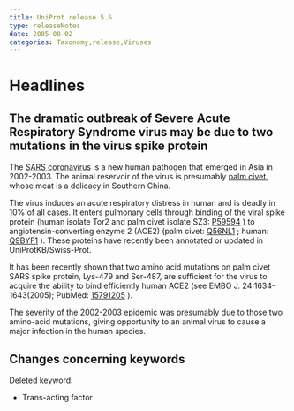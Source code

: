 ```yaml
---
title: UniProt release 5.6
type: releaseNotes
date: 2005-08-02
categories: Taxonomy,release,Viruses
---
```


# Headlines

## The dramatic outbreak of Severe Acute Respiratory Syndrome virus may be due to two mutations in the virus spike protein

The [SARS coronavirus](https://www.uniprot.org/taxonomy/227859) is a new human pathogen that emerged in Asia in 2002-2003. The animal reservoir of the virus is presumably [palm civet](https://www.uniprot.org/taxonomy/9675), whose meat is a delicacy in Southern China.

The virus induces an acute respiratory distress in human and is deadly in 10% of all cases. It enters pulmonary cells through binding of the viral spike protein (human isolate Tor2 and palm civet isolate SZ3: [P59594](https://www.uniprot.org/uniprotkb/P59594) ) to angiotensin-converting enzyme 2 (ACE2) (palm civet: [Q56NL1](https://www.uniprot.org/uniprotkb/Q56NL1) ; human: [Q9BYF1](https://www.uniprot.org/uniprotkb/Q9BYF1) ). These proteins have recently been annotated or updated in UniProtKB/Swiss-Prot.

It has been recently shown that two amino acid mutations on palm civet SARS spike protein, Lys-479 and Ser-487, are sufficient for the virus to acquire the ability to bind efficiently human ACE2 (see EMBO J. 24:1634-1643(2005); PubMed: [15791205](http://view.ncbi.nlm.nih.gov/pubmed/15791205) ).

The severity of the 2002-2003 epidemic was presumably due to those two amino-acid mutations, giving opportunity to an animal virus to cause a major infection in the human species.

## Changes concerning keywords

Deleted keyword:

- Trans-acting factor
